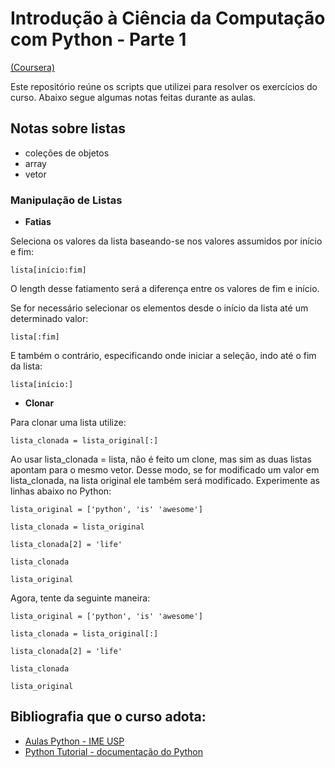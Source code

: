  
# Introdução à Ciência da Computação com Python - Parte 1 

[(Coursera)](https://www.coursera.org/learn/ciencia-computacao-python-conceitos/)

Este repositório reúne os scripts que utilizei para resolver os exercícios do curso. 
Abaixo segue algumas notas feitas durante as aulas.


## Notas sobre listas

- coleções de objetos
- array
- vetor

### Manipulação de Listas

- **Fatias**

Seleciona os valores da lista baseando-se nos valores assumidos por início e fim:    
    
    lista[início:fim]

O length desse fatiamento será a diferença entre os valores de fim e início.

Se for necessário selecionar os elementos desde o início da lista até um determinado valor:

    lista[:fim]

E também  o contrário, especificando onde iniciar a seleção, indo até o fim da lista:

    lista[início:]

- **Clonar**

Para clonar uma lista utilize:

    lista_clonada = lista_original[:]

Ao usar lista_clonada = lista, não é feito um clone, mas sim as duas listas apontam para o mesmo vetor. Desse modo, se for modificado um valor em lista_clonada, na lista original ele também será modificado. Experimente as linhas abaixo no Python:

    lista_original = ['python', 'is' 'awesome']

    lista_clonada = lista_original

    lista_clonada[2] = 'life'

    lista_clonada

    lista_original

Agora, tente da seguinte maneira:

    lista_original = ['python', 'is' 'awesome']

    lista_clonada = lista_original[:]

    lista_clonada[2] = 'life'

    lista_clonada

    lista_original




## Bibliografia que o curso adota: 

- [Aulas Python - IME USP ](https://panda.ime.usp.br/aulasPython/static/aulasPython/index.html)
- [Python Tutorial - documentação do Python](https://docs.python.org/3/tutorial/)